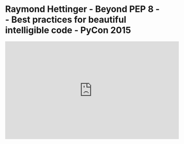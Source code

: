 # Raymond Hettinger - Beyond PEP 8 -- Best practices for beautiful intelligible code - PyCon 2015

<center>
<iframe width="560" height="315" src="https://www.youtube.com/embed/wf-BqAjZb8M" frameborder="0" allowfullscreen></iframe>
</center>
